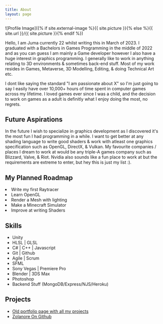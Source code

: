 ```yaml
---
title: About
layout: page
---
```

![Profile Image]({% if site.external-image %}{{ site.picture }}{% else %}{{ site.url }}/{{ site.picture }}{% endif %})

<p>Hello, I am Juma currently 22 whilst writing this in March of 2023.
I graduated with a Bachelors in Games Programming in the middle of 2022
and as you can guess I am mainly a Game developer however I also have a
huge interest in graphics programming. I generally like to work in 
anything relating to 3D environments & sometimes back-end stuff.
Most of my work resides in Games, Metaverse, 3D Modelling, Editing, & doing Technical Art etc.</p>

<p>I dont like saying the standard "I am passionate about X" so I'm just going to say
I easily have over 10,000+ hours of time spent in computer games across my lifetime.
I loved games ever since I was a child, and the decision to work on games as a adult
is definitly what I enjoy doing the most, no regrets.</p>


<h2>Future Aspirations</h2>

<p>In the future I wish to specialize in graphics development as I discovered
it's the most fun I had programming in a while. I want to get better at any shading language
to write good shaders & work with atleast one graphics specification such as OpenGL, DirectX, & Vulkan.
My favourite companies / places I dream to work at would be any triple-A games company
such as Blizzard, Valve, & Riot. Nvidia also sounds like a fun place to work at but the requirements
are extreme to enter, but hey this is just my list :).</p>


<h2>My Planned Roadmap</h2>
<p>
<li>Write my first Raytracer</li>
<li>Learn OpenGL</li>
<li>Render a Mesh with lighting</li>
<li>Make a Minecraft Simulator</li>
<li>Improve at writing Shaders</li>
</p>

<h2>Skills</h2>

<ul class="skill-list">
	<li>Unity</li>
	<li>HLSL | GLSL</li>
	<li>C# | C++ | Javascript</li>
	<li>Git | Github</li>
	<li>Agile | Scrum</li>
	<li>SFML</li>
	<li>Sony Vegas | Premiere Pro</li>
	<li>Blender | 3DS Max</li>
	<li>Photoshop</li>
	<li>Backend Stuff (MongoDB/Express/NJS/Heroku)</li>
</ul>

<h2>Projects</h2>

<ul>
	<li><a href="https://sites.google.com/view/juma-abdulla-portfolio/games-developed">Old portfolio page with all my projects</a></li>
	<li><a href="https://github.com/j-2k/Zolanore">Zolanore On Github</a></li>
</ul>
